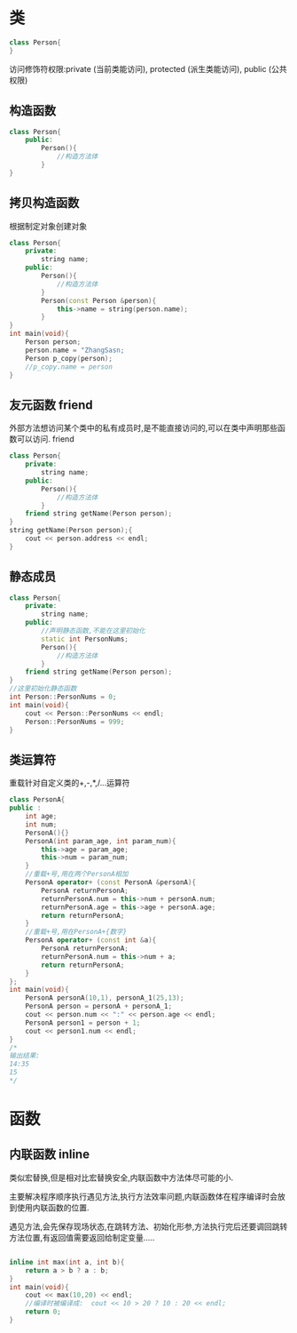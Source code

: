 # 类

```c++
class Person{
}
```



访问修饰符权限:private (当前类能访问), protected (派生类能访问), public (公共权限)

## 构造函数

```c++
class Person{
    public:
    	Person(){
            //构造方法体
        }
}
```

## 拷贝构造函数

根据制定对象创建对象

```c++
class Person{
    private:
    	string name;
    public:
    	Person(){
            //构造方法体
        }
    	Person(const Person &person){
            this->name = string(person.name);
        }
}
int main(void){
    Person person;
    person.name = "ZhangSasn;
    Person p_copy(person);
    //p_copy.name = person
}
```

## 友元函数 friend

外部方法想访问某个类中的私有成员时,是不能直接访问的,可以在类中声明那些函数可以访问.   friend

```C++
class Person{
    private:
    	string name;
    public:
    	Person(){
            //构造方法体
        }
    friend string getName(Person person);
}
string getName(Person person);{
    cout << person.address << endl;
}
```

## 静态成员

```C++
class Person{
    private:
    	string name;
    public:
    	//声明静态函数,不能在这里初始化
    	static int PersonNums;
    	Person(){
            //构造方法体
        }
    friend string getName(Person person);
}
//这里初始化静态函数
int Person::PersonNums = 0;
int main(void){
    cout << Person::PersonNums << endl;
    Person::PersonNums = 999;
}
```

## 类运算符

重载针对自定义类的+,-,*,/...运算符

```C++
class PersonA{
public :
    int age;
    int num;
    PersonA(){}
    PersonA(int param_age, int param_num){
        this->age = param_age;
        this->num = param_num;
    }
    //重载+号,用在两个PersonA相加
    PersonA operator+ (const PersonA &personA){
        PersonA returnPersonA;
        returnPersonA.num = this->num + personA.num;
        returnPersonA.age = this->age + personA.age;
        return returnPersonA;
    }
    //重载+号,用在PersonA+{数字}
    PersonA operator+ (const int &a){
        PersonA returnPersonA;
        returnPersonA.num = this->num + a;
        return returnPersonA;
    }
};
int main(void){
    PersonA personA(10,1), personA_1(25,13);
    PersonA person = personA + personA_1;
    cout << person.num << ":" << person.age << endl;
    PersonA person1 = person + 1;
    cout << person1.num << endl;
}
/*
输出结果:
14:35
15
*/
```









# 函数

## 内联函数 inline

类似宏替换,但是相对比宏替换安全,内联函数中方法体尽可能的小.

主要解决程序顺序执行遇见方法,执行方法效率问题,内联函数体在程序编译时会放到使用内联函数的位置.

遇见方法,会先保存现场状态,在跳转方法、初始化形参,方法执行完后还要调回跳转方法位置,有返回值需要返回给制定变量.....

```C++

inline int max(int a, int b){
    return a > b ? a : b;
}
int main(void){
    cout << max(10,20) << endl;
    //编译时被编译成:  cout << 10 > 20 ? 10 : 20 << endl;
    return 0;
}

```







